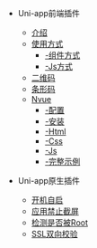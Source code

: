 - Uni-app前端插件
  - [介绍](/plugs/#介绍)
  - [使用方式](/plugs/#使用方式)
    - [-组件方式](/plugs/#组件方式)
    - [-Js方式](/plugs/#Js方式)
  - [二维码](/plugs/web/qrcode/#二维码)
  - [条形码](/plugs/web/barcode/#条形码)
  - [Nvue](/plugs/web/nvue/#Nvue)
    - [-配置](/plugs/web/nvue/#配置)
    - [-安装](/plugs/web/nvue/#安装)
    - [-Html](/plugs/web/nvue/#Html)
    - [-Css](/plugs/web/nvue/#Css)
    - [-Js](/plugs/web/nvue/#Js)
    - [-完整示例](/plugs/web/nvue/#完整示例)

- Uni-app原生插件
  - [开机自启](/plugs/native/#开机自启)
  - [应用禁止截屏](/plugs/native/#应用禁止截屏)
  - [检测是否被Root](/plugs/native/#检测系统是否被root)
  - [SSL双向校验](/plugs/native/#SSL双向校验)